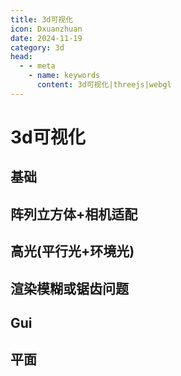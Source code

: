 ```yaml
---
title: 3d可视化
icon: Dxuanzhuan
date: 2024-11-19
category: 3d
head:
  - - meta
    - name: keywords
      content: 3d可视化|threejs|webgl
---
```


# 3d可视化

## 基础

<ThreeBasic/>

## 阵列立方体+相机适配

<CameraRectBasic/>

## 高光(平行光+环境光)

<HighLight />

## 渲染模糊或锯齿问题

<HighLightAntialias/>

## Gui

<GuiExample/>

## 平面

<PlaneExample/>
